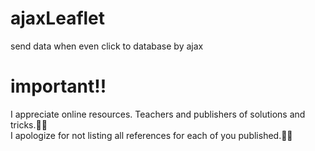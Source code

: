 # ajaxLeaflet

send data when even click to database by ajax

# important!!

I appreciate online resources. Teachers and publishers of solutions and tricks.🙏🏻  
I apologize for not listing all references for each of you published.🙏🏻
